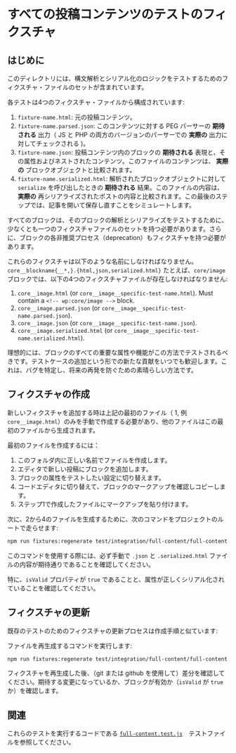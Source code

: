 <!--
# Full post content test fixtures
-->
# すべての投稿コンテンツのテストのフィクスチャ

<!--
## Introduction
-->
## はじめに

<!--
This directory contains sets of fixture files that are used to test the parsing
and serialization logic.
-->
このディレクトリには、構文解析とシリアル化のロジックをテストするためのフィクスチャ・ファイルのセットが含まれています。

<!--
Each test is made up of four fixture files:
-->
各テストは4つのフィクスチャ・ファイルから構成されています:

<!--
1. `fixture-name.html`: The initial post content.
2. `fixture-name.parsed.json`: The **expected** output of the PEG parser for
   this content (checked against the **actual** output of both the JS and PHP
   versions of the parser).
3. `fixture-name.json`: The **expected** representation of the block(s) inside
   the post content, along with their attributes and any nested content. The
   contents of this file are compared against the **actual** block object(s).
4. `fixture-name.serialized.html`: The **expected** result of calling
   `serialize` on the parsed block object(s). The contents of this file are
   compared against the **actual** re-serialized post content. This final step
   simulates opening and re-saving a post.
-->
1. `fixture-name.html`: 元の投稿コンテンツ。
2. `fixture-name.parsed.json`: このコンテンツに対する PEG パーサーの **期待される** 出力（ JS と PHP の両方のバージョンのパーサーでの **実際の** 出力に対してチェックされる )。
3. `fixture-name.json`: 投稿コンテンツ内のブロックの **期待される** 表現と、その属性およびネストされたコンテンツ。このファイルのコンテンツは、 **実際の** ブロックオブジェクトと比較されます。
4. `fixture-name.serialized.html`: 解析されたブロックオブジェクトに対して `serialize` を呼び出したときの **期待される** 結果。このファイルの内容は、 **実際の** 再シリアライズされたポストの内容と比較されます。この最後のステップでは、記事を開いて保存し直すことをシミュレートします。

<!--
Every block is required to have at least one such set of fixture files to test
the parsing and serialization of that block. Additionally, each deprecation for
a block should also have a fixture.
-->
すべてのブロックは、そのブロックの解析とシリアライズをテストするために、少なくとも一つのフィクスチャファイルのセットを持つ必要があります。さらに、ブロックの各非推奨プロセス（deprecation）もフィクスチャを持つ必要があります。

<!--
These fixtures must be named like
`core__blockname{__*,}.{html,json,serialized.html}`. For example, for the
`core/image` block, the following four fixture files must exist:
-->
これらのフィクスチャは以下のような名前にしなければなりません。`core__blockname{__*,}.{html,json,serialized.html}`
たとえば、`core/image`ブロックでは、以下の4つのフィクスチャファイルが存在しなければなりません:

1. `core__image.html` (or `core__image__specific-test-name.html`). Must
   contain a `<!-- wp:core/image -->` block.
2. `core__image.parsed.json` (or `core__image__specific-test-name.parsed.json`).
3. `core__image.json` (or `core__image__specific-test-name.json`).
4. `core__image.serialized.html` (or
   `core__image__specific-test-name.serialized.html`).

<!--
Ideally all important attributes and features of the block should be tested
this way. New contributions in the form of additional test cases are always
welcome - this is a great way for us to identify bugs and prevent them from
recurring in the future.
-->
理想的には、ブロックのすべての重要な属性や機能がこの方法でテストされるべきです。テストケースの追加という形での新たな貢献をいつでも歓迎します。これは、バグを特定し、将来の再発を防ぐための素晴らしい方法です。

<!--
## Creating Fixtures
-->
## フィクスチャの作成

<!--
When adding a new fixtures, only the first file above (1, e.g. `core__image.html`) needs
to be created manually, the other files are generated from this first file.
-->
新しいフィクスチャを追加する時は上記の最初のファイル（ 1, 例`core__image.html`）のみを手動で作成する必要があり、他のファイルはこの最初のファイルから生成されます。

<!--
To create the first file:
-->
最初のファイルを作成するには：

<!--
1. Create a file with the correct name in this folder.
2. Add the block to an new post in the editor.
3. Toggle the block attributes to desired settings for the test.
4. Switch to the code editor view and copy the block markup.
5. Paste the markup into the file you created at step 1.
-->
1. このフォルダ内に正しい名前でファイルを作成します。
2. エディタで新しい投稿にブロックを追加します。
3. ブロックの属性をテストしたい設定に切り替えます。
4. コードエディタに切り替えて、ブロックのマークアップを確認しコピーします。
5. ステップ1で作成したファイルにマークアップを貼り付けます。

<!--
Next, to generate files (2) through (4) run the following command from the root of the
project:
-->
次に、2から4のファイルを生成するために、次のコマンドをプロジェクトのルートで走らせます:

```sh
npm run fixtures:regenerate test/integration/full-content/full-content.test.js
```

<!--
When using this command, please be sure to manually verify that the
contents of the `.json` and `.serialized.html` files are as expected.
-->
このコマンドを使用する際には、必ず手動で `.json` と `.serialized.html` ファイルの内容が期待通りであることを確認してください。

<!--
In particular, check that the `isValid` property is `true`, and that
the attributes are serialized correctly.
-->
特に、`isValid` プロパティが `true` であることと、属性が正しくシリアル化されていることを確認してください。

<!--
## Updating Fixtures
-->
## フィクスチャの更新

<!--
The process for updating fixtures for existing tests is similar to that for creating them:
-->
既存のテストのためのフィクスチャの更新プロセスは作成手順と似ています:

<!--
Run the command to regenerate the files:
-->
ファイルを再生成するコマンドを実行します:

```sh
npm run fixtures:regenerate test/integration/full-content/full-content.test.js
```

<!--
After regenerating fixtures, check the diff (using git/github) to check that the changes were expected
and the block is still valid (`isValid` is `true`).
-->
フィクスチャを再生成した後、（git または github を使用して）差分を確認してください。期待する変更になっているか、ブロックが有効か（`isValid` が `true` か）を確認します。

<!--
## Related
-->
## 関連

<!--
See the
[`full-content.test.js`](../../../../test/integration/full-content/full-content.test.js)
test file for the code that runs these tests.
-->
これらのテストを実行するコードである [`full-content.test.js`](../../../../test/integration/full-content/full-content.test.js)　テストファイルを参照してください。
<!--
